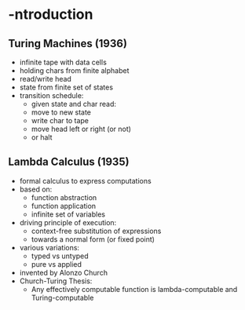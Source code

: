 # -ntroduction

## Turing Machines (1936)

- infinite tape with data cells
- holding chars from finite alphabet
- read/write head
- state from finite set of states
- transition schedule:
  - given state and char read:
  - move to new state
  - write char to tape
  - move head left or right (or not)
  - or halt

## Lambda Calculus (1935)

- formal calculus to express computations
- based on:
  - function abstraction
  - function application
  - infinite set of variables
- driving principle of execution:
  - context-free substitution of expressions
  - towards a normal form (or fixed point)
- various variations:
  - typed vs untyped
  - pure vs applied
- invented by Alonzo Church
- Church-Turing Thesis:
  - Any effectively computable function is lambda-computable and Turing-computable
